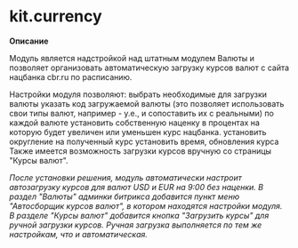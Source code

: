 # kit.currency

**Описание**

Модуль является надстройкой над штатным модулем Валюты и позволяет организовать автоматическую загрузку курсов валют с сайта нацбанка cbr.ru по расписанию.

Настройки модуля позволяют:
выбрать необходимые для загрузки валюты
указать код загружаемой валюты (это позволяет использовать свои типы валют, например - у.е., и сопоставить их с реальными)
по каждой валюте установить собственную наценку в процентах на которую будет увеличен или уменьшен курс нацбанка.
установить округление на полученный курс
установить время, обновления курса
Также имеется возможность загрузки курсов вручную со страницы "Курсы валют".


_После установки решения, модуль автоматически настроит автозагрузку курсов для валют USD и EUR на 9:00 без наценки. В раздел "Валюты" админки битрикса добавится пункт меню "Автосборщик курсов валют", в котором находятся настройки модуля.
В разделе "Курсы валют" добавится кнопка "Загрузить курсы" для ручной загрузки курсов. Ручная загрузка выполняется по тем же настройкам, что и автоматическая._